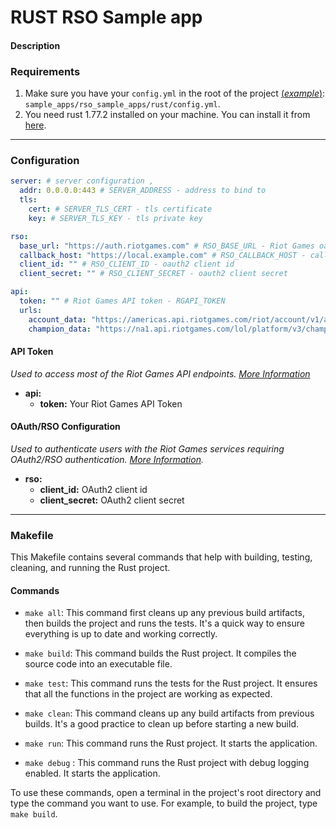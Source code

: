 # RUST RSO Sample app

#### Description

### Requirements
1. Make sure you have your `config.yml` in the root of the project [(_example_)](config/config.yml): `sample_apps/rso_sample_apps/rust/config.yml`.
1. You need rust 1.77.2 installed on your machine. You can install it from [here](https://www.rust-lang.org/tools/install).

---
### Configuration

```yaml
server: # server configuration ,
  addr: 0.0.0.0:443 # SERVER_ADDRESS - address to bind to
  tls:
    cert: # SERVER_TLS_CERT - tls certificate
    key: # SERVER_TLS_KEY - tls private key

rso:
  base_url: "https://auth.riotgames.com" # RSO_BASE_URL - Riot Games oauth auth provider URL
  callback_host: "https://local.example.com" # RSO_CALLBACK_HOST - callback hostname
  client_id: "" # RSO_CLIENT_ID - oauth2 client id
  client_secret: "" # RSO_CLIENT_SECRET - oauth2 client secret

api:
  token: "" # Riot Games API token - RGAPI_TOKEN
  urls:
    account_data: "https://americas.api.riotgames.com/riot/account/v1/accounts/me" # RGAPI_URL_ACCOUNT_DATA - Riot Games API account data URL
    champion_data: "https://na1.api.riotgames.com/lol/platform/v3/champion-rotations" # RGAPI_URL_CHAMPION_DATA - Riot Games API champion data URL
```
#### API Token
_Used to access most of the Riot Games API endpoints. [More Information](https://developer.riotgames.com/docs/portal#web-apis_api-keys)_ 
 
- **api:**
  - **token:** Your Riot Games API Token 

#### OAuth/RSO Configuration
_Used to authenticate users with the Riot Games services requiring OAuth2/RSO authentication. [More Information](https://developer.riotgames.com/docs/lol#rso-integration)._

- **rso:**
  - **client_id:** OAuth2 client id
  - **client_secret:** OAuth2 client secret

---
### Makefile

This Makefile contains several commands that help with building, testing, cleaning, and running the Rust project.

#### Commands

- `make all`: This command first cleans up any previous build artifacts, then builds the project and runs the tests. It's a quick way to ensure everything is up to date and working correctly.

- `make build`: This command builds the Rust project. It compiles the source code into an executable file.

- `make test`: This command runs the tests for the Rust project. It ensures that all the functions in the project are working as expected.

- `make clean`: This command cleans up any build artifacts from previous builds. It's a good practice to clean up before starting a new build.

- `make run`: This command runs the Rust project. It starts the application.

- `make debug` : This command runs the Rust project with debug logging enabled. It starts the application.

To use these commands, open a terminal in the project's root directory and type the command you want to use. For example, to build the project, type `make build`.
